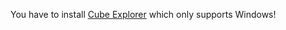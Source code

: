 You have to install [Cube Explorer](https://github.com/skycoder-official/cube-explorer) which only supports Windows!
